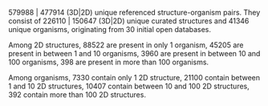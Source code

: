 579988 | 477914 (3D|2D) unique referenced structure-organism pairs. 
 They consist of 
 226110 | 150647 (3D|2D) unique curated structures and 
 41346 unique organisms,
 originating from 
 30 initial open databases. 
 
 Among 2D structures, 
 88522 are present in only 1 organism, 
 45205 are present in between 1 and 10 organisms, 
 3960 are present in between 10 and 100 organisms, 
 398 are present in more than 100 organisms. 
 
 Among organisms, 
 7330 contain only 1 2D structure, 
 21100 contain between 1 and 10 2D structures, 
 10407 contain between 10 and 100 2D structures, 
 392 contain more than 100 2D structures. 
